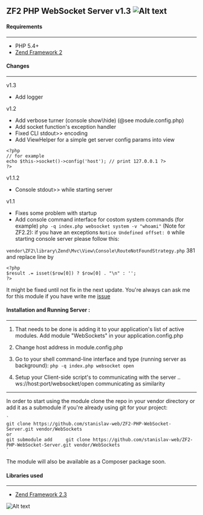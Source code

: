ZF2 PHP WebSocket Server v1.3
![Alt text](https://encrypted-tbn2.gstatic.com/images?q=tbn:ANd9GcRpi209uZxeUrXP6cFLxuFbsTQkm9V0anTgp7Y-ltpEG6sw-txlvg "WebSockets")
--------------------------------------

#### Requirements
------------
* PHP 5.4+
* [Zend Framework 2](https://github.com/zendframework/zf2)

#### Changes
------------
v1.3
- Add logger

v1.2
- Add verbose turner (console show\hide) (@see module.config.php)
- Add socket function's exception handler
- Fixed CLI stdout>> encoding
- Add ViewHelper for a simple get server config params into view
```
<?php
// for example
echo $this->socket()->config('host'); // print 127.0.0.1 ?>
?>
```
v1.1.2
- Console stdout>> while starting server

v1.1
- Fixes some problem with startup
- Add console command interface for costom system commands (for example)
`
php -q index.php websocket system -v "whoami"
`
(Note for ZF2.2): if you have an exceptions `Notice Undefined offset: 0` while starting console server please follow this:

`vendor\ZF2\library\Zend\Mvc\View\Console\RouteNotFoundStrategy.php` 381 and replace line by 
```
<?php
$result .= isset($row[0]) ? $row[0] . "\n" : '';
?>
```
It might be fixed until not fix in the next update.
You're always can ask me for this module if you have write me [issue](https://github.com/zendframework/zf2https://github.com/stanislav-web/ZF2-PHP-WebSocket-Server/issues)

#### Installation and Running Server :
------------
1. That needs to be done is adding it to your application's list of active modules. Add module "WebSockets" in your application.config.php

2. Change host address in module.config.php

3. Go to your shell command-line interface and type (running server as background): `php -q index.php websocket open`

4. Setup your Client-side script's to communicating with the server .. ws://host:port/websocket/open communicating as similarity

--------------------------------------
In order to start using the module clone the repo in your vendor directory or add it as a submodule if you're already using git for your project:

    `
    git clone https://github.com/stanislav-web/ZF2-PHP-WebSocket-Server.git vendor/WebSockets
    or
    git submodule add     git clone https://github.com/stanislav-web/ZF2-PHP-WebSocket-Server.git vendor/WebSockets
    `
    
The module will also be available as a Composer package soon.

#### Libraries used
------------
- [Zend Framework 2.3](https://github.com/zendframework/zf2)

![Alt text](http://cs620519.vk.me/v620519508/a755/4lwSwtVe59g.jpg "WebSockets")


